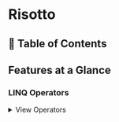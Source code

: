 # Risotto

## 📖 Table of Contents

## Features at a Glance

### LINQ Operators

<details>
    <summary> View Operators </summary>

#### AllEqual

Checks if all elements in a sequence are equal. 
This operator can be provided with a custom predicate to perform on all elements of the sequence before the equality check.

This method has 4 overloads.

#### AllUnique

Checks if all elements in the sequence are unique. This operator can be provided with a custom predicate to apply on all elements of the sequence, before the uniqueness check.

This method has 2 overloads.

#### Assert

Asserts that all elements of a sequence meet a given condition otherwise throws an exception.

This method has 2 overloads.

#### AtLeast

Determines whether or not the number of elements in the sequence is greater than or equal to the given integer.

#### Bifurcate

Splits values into two groups, based on the result of the given filtering function.

#### Purge

Completely consumes the given sequence. This method uses immediate execution and doesn't store any data.

</details>
